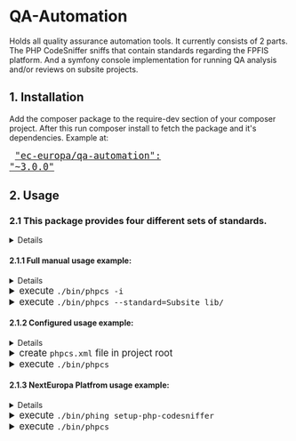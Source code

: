 # QA-Automation
Holds all quality assurance automation tools. It currently consists of 2
parts. The PHP CodeSniffer sniffs that contain standards regarding the
FPFIS platform. And a symfony console implementation for running QA
analysis and/or reviews on subsite projects.

## 1. Installation
Add the composer package to the require-dev section of your composer project.
After this run composer install to fetch the package and it's dependencies.
Example at:

<big><pre>
["ec-europa/qa-automation": "~3.0.0"](https://github.com/ec-europa/ssk/blob/master/includes/composer/composer.json#L22)
</pre></big>

## 2. Usage

### 2.1 This package provides four different sets of standards.

<big><details>
    <summary>Two internal and two external:</summary>

|Type|Provided by package|Location in package|Provided Standards|
|:---|:---|:---|:---|
|Main|[ec-europa/qa-automation](https://github.com/ec-europa/qa-automation)|[/phpcs/Standards/*](https://github.com/ec-europa/qa-automation/tree/release/3.0/phpcs/Standards)|DrupalSecure and QualityAssurance|
|Sub|[ec-europa/qa-automation](https://github.com/ec-europa/qa-automation)|[/phpcs/SubStandards/*](https://github.com/ec-europa/qa-automation/tree/release/3.0/phpcs/SubStandards)|Platform, Subsite and QA|
|Main|[drupal/coder](https://github.com/klausi/coder)|[/coder_sniffer/*](https://github.com/klausi/coder/tree/master/coder_sniffer)|Drupal and DrupalPractice|
|Main|[squizlabs/php_codesniffer](https://github.com/squizlabs/PHP_CodeSniffer)|[/src/Standards/*](https://github.com/squizlabs/PHP_CodeSniffer/tree/master/src/Standards)|PHPCS, Zend, PSR2, PSR1, MySource, PEAR and Squiz|

* Each set is either a main or sub standard:
  * Main standards contain actual sniffs and possibly ruleset.
  * Sub standards are compilations of main standards and only contain a ruleset.
</details></big>

#### 2.1.1 Full manual usage example:

<big><details>
    <summary>add installed_paths to <code>CodeSniffer.conf</code></summary>
    <p>

```php
<?php
// Put paths into array for readability.
// Using relative paths in regard to the location of this file:
// vendor/squizlabs/php_codesniffer/CodeSniffer.conf
$installedPaths = array(
   '../../drupal/coder/coder_sniffer',
   '../../ec-europa/qa-automation/phpcs/Standards',
   '../../ec-europa/qa-automation/phpcs/SubStandards',
 );
// Add the paths comma seperated to the installed_paths setting.
$phpCodeSnifferConfig = array(
  'installed_paths' => implode(',', $installedPaths),
);
```
</p></details>
<details>
    <summary>execute <code>./bin/phpcs -i</code></summary>
    <p>

```bash
The installed coding standards are PHPCS, Zend, PSR2, PSR1, MySource, PEAR, Squiz,
DrupalPractice, Drupal, QualityAssurance, DrupalSecure, QA, Platform and Subsite
```
</p></details>
<details>
    <summary>execute <code>./bin/phpcs --standard=Subsite lib/</code></summary>
    <p>

```bash
FILE: /var/www/html/lib/modules/example_module/example_module.info
----------------------------------------------------------------------
FOUND 2 ERRORS AFFECTING 1 LINE
----------------------------------------------------------------------
 1 | ERROR | "php" property is missing in the info file
 1 | ERROR | "multisite_version" property is missing in the info file
----------------------------------------------------------------------
Time: 206ms; Memory: 10Mb
```
</p></details></big>

#### 2.1.2 Configured usage example:
<big><details>
    <summary>add default_standard to <code>CodeSniffer.conf</code></summary><p>

```php
<?php
$phpCodeSnifferConfig = array(
  'default_standard' => '/var/www/html/phpcs.xml',
);
```
</p></details>
<details>
    <summary>create <code>phpcs.xml</code> file in project root</summary><p>

```xml
<?xml version="1.0" encoding="UTF-8"?>
<ruleset name="NextEuropa_default">
  <config name="installed_paths" value="../../ec-europa/qa-automation/phpcs/SubStandards" />
  <rule ref="Subsite"/>
  <file>/var/www/html/lib</file>
</ruleset>
```
</p></details>
<details>
    <summary>execute <code>./bin/phpcs</code></summary>
    <p>

```bash
FILE: /var/www/html/lib/modules/example_module/example_module.info
----------------------------------------------------------------------
FOUND 2 ERRORS AFFECTING 1 LINE
----------------------------------------------------------------------
 1 | ERROR | "php" property is missing in the info file
 1 | ERROR | "multisite_version" property is missing in the info file
----------------------------------------------------------------------
Time: 206ms; Memory: 10Mb
```
</p></details></big>

#### 2.1.3 NextEuropa Platfrom usage example:
<big><details>
    <summary>execute <code>composer install</code> in your project</summary><p>

```bash

```
</p></details>
<details>
    <summary>execute <code>./bin/phing setup-php-codesniffer</code></summary><p>

```bash
Buildfile: /platform-dev/build.xml
 [property] Loading /platform-dev/build.properties.local
 [property] Loading /platform-dev/build.properties
 [property] Unable to find property file: /platform-dev/build.properties... skipped
 [property] Loading /platform-dev/build.properties.dist
     [echo] Loading Drush task.
     [echo] Loading Behat tasks.
     [echo] Loading PHP Codesniffer Configuration task.

NextEuropa > setup-php-codesniffer:

     [echo] Deleting existing PHP Codesniffer default configuration file.
   [delete] Deleting: /platform-dev/phpcs.xml
     [echo] Deleting existing PHP Codesniffer global configuration file.
   [delete] Deleting: /platform-dev/vendor/squizlabs/php_codesniffer/CodeSniffer.conf

BUILD FINISHED

Total time: 0.1581 seconds

```
</p></details>
<details>
    <summary>execute <code>./bin/phpcs</code></summary>
    <p>

```bash
.EEEEEE.E..E.E.E.WE.E..EEEEE.EEEEEEEEEEE.E.EE.EE.EEEE.WEE.EE   60 / 1224 (5%)
EE..EE.EEEEEWEEEEEE.E.EE.EEEE.EEEEE.EEEEEEE.EEEEEEEEEEE.EEE.  120 / 1224 (10%)
EEEE.E.E..EEEEEEEE..E.EEEEEEE.EEEEE.E.EE.E.EEE.EEEEEEEEEE.EE  180 / 1224 (15%)
E.EE..EE.EEEE.EEEE...EEEE..EEEE.EE.EEWEEE.E.E.EEEEEEEE.EEEE.  240 / 1224 (20%)
.E.EE.E.E.EEEEE.EEEEEEE...EEEEEEE.EEE..E.EEE.EEEEEEEEEE.EEE.  300 / 1224 (25%)
EEE....EEEEEEE......E.EE..EEEEEEEEEE.EEE..EE.EEEEEEEEEEEEEE.  360 / 1224 (29%)
EEEEE.E.EE.EEEEEE.WW.EWEEEEE..EEEEEEEE.E..E.EE.EEEEEEEEEEE.E  420 / 1224 (34%)
EEE.EE.E.EEEE.E.E.EE..E.EEE..EEEEEEEEEEEEEEE.EEEEEE.EEEEE.E.  480 / 1224 (39%)
.EEEE.EEEEEEEEE...EE.E.EEEE.E.EEEEEEEEE.EE.EE..EEEEE.EEEEEEE  540 / 1224 (44%)
EEE..EE.EEEE...E..E.EEEEEEEEEE.EEEE.WEEE.E.EE.EEE.....EEE.EE  600 / 1224 (49%)
.EEEE..EEEEEEEE.E.EEE..EEEE.EEEEEEEEEEEEEEE.EE.EEEEEEEEE.EEE  660 / 1224 (54%)
E.EE.E.E.EEE....E..EE......E.EE.EEEEEE.EEEEEW..E..EE..EEEE..  720 / 1224 (59%)
EEEEEEEEEE.E.EEEEEEEEEW.EW..E..E.EE.EE.EE.EE.E.EE....E.E.E.E  780 / 1224 (64%)
E.EEEEW.E.EEEEEEE.E.E...E.EEEEEEEEEEE.EE.EEEE.EEE.E.EEEEEEEE  840 / 1224 (69%)
EEEEEE.EEE.EE.EEEEE..EE.E.EEE.E.EEE......EE.EEE.E...E.E.E...  900 / 1224 (74%)
EEEE.EEE.E.E.EEE.EEWEE.EE.WEEEEEEEEEEEEEEEE.EEEEE.EE.EE...E.  960 / 1224 (78%)
.EEEEEE.E...E..E.W.EWEE.E.EEEEEEEE.EEEEEEEEEEEEEEEEEEEEEEEEE 1020 / 1224 (83%)
EEEEEE.WEEEE.EE......E..E.E.EE..EEEE..E..E.EE..E.EEE.E...EE. 1080 / 1224 (88%)
EEEEEEW.EEE.EEEEEEEEE......E.E.......E.E...E.E.E.E..EEE.E... 1140 / 1224 (93%)
EEEEEE.E...EEEEEEEEEEEEEEEEEEEEEEEEEEEEE..EEEE.E.EE.E..EWE.. 1200 / 1224 (98%)
EEEEEEEEEEEEEEEEEEEEEEEE

----------------------------------------------------------------------
A TOTAL OF 1890 ERRORS AND 203 WARNINGS WERE FOUND IN 877 FILES
----------------------------------------------------------------------
PHPCBF CAN FIX 1818 OF THESE SNIFF VIOLATIONS AUTOMATICALLY
----------------------------------------------------------------------

Time: 3 mins, 0.65 secs; Memory: 53.5Mb
```
</p></details></big>
